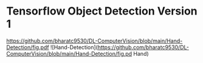 # Tensorflow Object Detection Version 1
https://github.com/bharatc9530/DL-ComputerVision/blob/main/Hand-Detection/fig.pdf
![Hand-Detection](https://github.com/bharatc9530/DL-ComputerVision/blob/main/Hand-Detection/fig.pd Hand)

